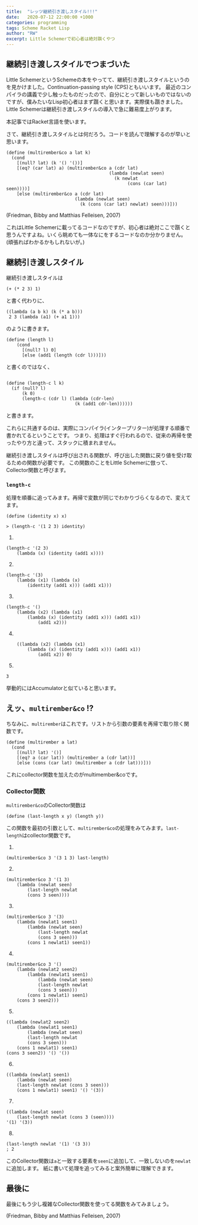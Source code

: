 ```yaml
---
title:  "レッツ継続引き渡しスタイル!!!"
date:   2020-07-12 22:00:00 +1000
categories: programming
tags: Scheme Racket Lisp
author: "RW"
excerpt: Little Schemerで初心者は絶対躓くやつ
---
```


## 継続引き渡しスタイルでつまづいた

Little SchemerというSchemeの本をやってて、継続引き渡しスタイルというのを見かけました。Continuation-passing style (CPS)ともいいます。
最近のコンパイラの講義で少し触ったものだったので、自分にとって新しいものではないのですが、僕みたいなLisp初心者はまず躓くと思います。実際僕も躓きました。Little Schemerは継続引き渡しスタイルの導入で急に難易度上がります。

本記事ではRacket言語を使います。

さて、継続引き渡しスタイルとは何だろう。コードを読んで理解するのが早いと思います。

```racket
(define (multirember&co a lat k)
  (cond
    [(null? lat) (k '() '())]
    [(eq? (car lat) a) (multirember&co a (cdr lat)
                                       (lambda (newlat seen)
                                         (k newlat
                                              (cons (car lat) seen))))]
    [else (multirember&co a (cdr lat)
                          (lambda (newlat seen)
                            (k (cons (car lat) newlat) seen)))]))
```
(Friedman, Bibby and Matthias Felleisen, 2007)

これはLittle Schemerに載ってるコードなのですが、初心者は絶対ここで躓くと思うんですよね。いくら眺めても一体なにをするコードなのか分かりません。(頑張ればわかるかもしれないが。)

## 継続引き渡しスタイル

継続引き渡しスタイルは

```racket
(+ (* 2 3) 1)
```

と書く代わりに、

```racket
((lambda (a b k) (k (* a b)))
 2 3 (lambda (a1) (+ a1 1)))
```

のように書きます。

```racket
(define (length l)
    (cond
      [(null? l) 0]
      [else (add1 (length (cdr l)))]))
```

と書くのではなく、

```racket

(define (length-c l k)
  (if (null? l)
      (k 0)
      (length-c (cdr l) (lambda (cdr-len)
                          (k (add1 cdr-len))))))
```

と書きます。

これらに共通するのは、実際にコンパイラ(インタープリター)が処理する順番で書かれてるということです。
つまり、処理はすぐ行われるので、従来の再帰を使ったやり方と違って、スタックに積まれません。

継続引き渡しスタイルは呼び出される関数が、呼び出した関数に戻り値を受け取るための関数が必要です。
この関数のことをLittle Schemerに倣って、Collector関数と呼びます。

### `length-c`

処理を順番に追ってみます。再帰で変数が同じでわかりづらくなるので、変えてます。

```racket
(define (identity x) x)

> (length-c '(1 2 3) identity)
```

1. 
```racket
(length-c '(2 3) 
	(lambda (x) (identity (add1 x))))
```

2.
```racket
(length-c '(3)
	(lambda (x1) (lambda (x)
		(identity (add1 x))) (add1 x1)))
```

3.
```racket
(length-c '()
	(lambda (x2) (lambda (x1)
		(lambda (x) (identity (add1 x))) (add1 x1))
			(add1 x2)))
```

4.
```racket
	((lambda (x2) (lambda (x1)
		(lambda (x) (identity (add1 x))) (add1 x1))
			(add1 x2)) 0)
```

5.
```racket
3
```

挙動的にはAccumulatorと似ていると思います。

## えッ、`multirember&co` !?

ちなみに、`multirember`はこれです。リストから引数の要素を再帰で取り除く関数です。

```racket
(define (multirember a lat)
  (cond
    [(null? lat) '()]
    [(eq? a (car lat)) (multirember a (cdr lat))]
    [else (cons (car lat) (multirember a (cdr lat)))]))
```

これにcollector関数を加えたのがmultimember&coです。

### Collector関数

`multirember&co`のCollector関数は

```racket
(define (last-length x y) (length y))
```

この関数を最初の引数として、`multirember&co`の処理をみてみます。`last-length`はcollector関数です。

1. 

```racket
(multirember&co 3 '(3 1 3) last-length)
```

2.
```racket
(multirember&co 3 '(1 3)
	(lambda (newlat seen)
		(last-length newlat
		(cons 3 seen))))
```

3.
```racket
(multirember&co 3 '(3)
	(lambda (newlat1 seen1)
		(lambda (newlat seen)
			(last-length newlat
			(cons 3 seen)))
		(cons 1 newlat1) seen1))
```

4.
```racket
(multirember&co 3 '()
	(lambda (newlat2 seen2)
		(lambda (newlat1 seen1)
			(lambda (newlat seen)
			(last-length newlat
			(cons 3 seen)))
		(cons 1 newlat1) seen1)
	(cons 3 seen2)))
```

5.
```racket
((lambda (newlat2 seen2)
	(lambda (newlat1 seen1)
		(lambda (newlat seen)
		(last-length newlat
		(cons 3 seen)))
	(cons 1 newlat1) seen1)
(cons 3 seen2)) '() '())
```

6.
```racket
((lambda (newlat1 seen1)
	(lambda (newlat seen)
	(last-length newlat (cons 3 seen)))
	(cons 1 newlat1) seen1) '() '(3))
```

7.
```racket
((lambda (newlat seen)
	(last-length newlat (cons 3 (seen))))
'(1) '(3))
```

8.
```racket
(last-length newlat '(1) '(3 3))
; 2
```

このCollector関数は`a`と一致する要素を`seen`に追加して、一致しないのを`newlat`に追加します。
紙に書いて処理を追ってみると案外簡単に理解できます。

## 最後に

最後にもう少し複雑なCollector関数を使ってる関数をみてみましょう。

<script src="https://gist.github.com/RW21/13919fbdc1bf6e1c8580907cabcd4ff3.js"></script>

(Friedman, Bibby and Matthias Felleisen, 2007)

